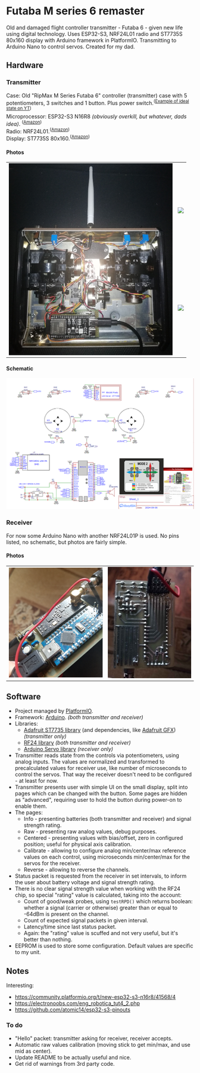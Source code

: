 
# Futaba M series 6 remaster

Old and damaged flight controller transmitter - Futaba 6 - given new life using digital technology. Uses ESP32-S3, NRF24L01 radio and ST7735S 80x160 display with Arduino framework in PlatformIO. Transmitting to Arduino Nano to control servos. Created for my dad.



<!----------------------------------------------------------------------------->

## Hardware

### Transmitter

Case: Old "RipMax M Series Futaba 6" controller (transmitter) case with 5 potentiometers, 3 switches and 1 button. Plus power switch.<sup>([Example of ideal state on YT](https://www.youtube.com/watch?v=x7WQ4WjylRU))</sup><br/>
Microprocessor: ESP32-S3 N16R8 _(obviously overkill, but whatever, dads idea)_. <sup>([Amazon](https://www.amazon.com/-/es/ESP32-S3-ESP32-S3-DevKit-Bluetooth-Internet-Desarrollo/dp/B0CDWXWXCG))</sup><br/>
Radio: NRF24L01.<sup>([Amazon](https://www.amazon.com/Makerfire-Arduino-NRF24L01-Wireless-Transceiver/dp/B00O9O868G))</sup><br/>
Display: ST7735S 80x160.<sup>([Amazon](https://www.amazon.com/ST7735S-Serial-Display-Controller-Controller/dp/B0C6D5XK2B))</sup><br/>

#### Photos

<table>
	<tbody>
		<tr>
			<td colspan=2 rowspan=2><img src="./docs/IMG_20240913_172718.jpg" width="440" /></td>
			<td><img src="./docs/IMG_20240825_130150.jpg" width="320" /></td>
		</tr>
		<tr>
			<td><img src="./docs/IMG_20240825_130212.jpg" width="320" /></td>
		</tr>
	</tbody>
</table>

<!-- TODO: nice table with pins -->

#### Schematic

![](docs/schematic.png)



### Receiver

For now some Arduino Nano with another NRF24L01P is used. No pins listed, no schematic, but photos are fairly simple.

<!-- TODO: nice table with pins, schematic... -->

#### Photos

<table>
	<tbody>
		<tr>
			<td colspan=2 rowspan=2><img src="./docs/IMG_20240914_121051.jpg" width="360" /></td>
			<td rowspan=2><img src="./docs/IMG_20241002_135654.jpg" width="320" /></td>
		</tr>
	</tbody>
</table>



<!----------------------------------------------------------------------------->

## Software

+ Project managed by [PlatformIO](https://platformio.org).
+ Framework: [Arduino](https://docs.platformio.org/en/latest/frameworks/arduino.html). _(both transmitter and receiver)_
+ Libraries:
	+ [Adafruit ST7735 library](https://github.com/adafruit/Adafruit-ST7735-Library) (and dependencies, like [Adafruit GFX](https://github.com/adafruit/Adafruit-GFX-Library)) _(transmitter only)_
	+ [RF24 library](https://github.com/nRF24/RF24) _(both transmitter and receiver)_
	+ [Arduino Servo library](https://www.arduino.cc/reference/en/libraries/servo/) _(receiver only)_
+ Transmitter reads state from the controls via potentiometers, using analog inputs. The values are normalized and transformed to precalculated values for receiver use, like number of microseconds to control the servos. That way the receiver doesn't need to be configured - at least for now.
+ Transmitter presents user with simple UI on the small display, split into pages which can be changed with the button. Some pages are hidden as "advanced", requiring user to hold the button during power-on to enable them.
+ The pages:
	+ Info - presenting batteries (both transmitter and receiver) and signal strength rating.
	+ Raw - presenting raw analog values, debug purposes.
	+ Centered - presenting values with bias/offset, zero in configured position; useful for physical axis calibration.
	+ Calibrate - allowing to configure analog min/center/max reference values on each control, using microseconds min/center/max for the servos for the receiver.
	+ Reverse - allowing to reverse the channels.
+ Status packet is requested from the receiver in set intervals, to inform the user about battery voltage and signal strength rating.
+ There is no clear signal strength value when working with the RF24 chip, so special "rating" value is calculated, taking into the account:
	+ Count of good/weak probes, using `testRPD()` which returns boolean: whether a signal (carrier or otherwise) greater than or equal to -64dBm is present on the channel.
	+ Count of expected signal packets in given interval.
	+ Latency/time since last status packet.
	+ Again: the "rating" value is scuffed and not very useful, but it's better than nothing.
+ EEPROM is used to store some configuration. Default values are specific to my unit.



<!----------------------------------------------------------------------------->

## Notes

Interesting:
+ https://community.platformio.org/t/new-esp32-s3-n16r8/41568/4
+ https://electronoobs.com/eng_robotica_tut4_2.php
+ https://github.com/atomic14/esp32-s3-pinouts

### To do

+ "Hello" packet: transmitter asking for receiver, receiver accepts.
+ Automatic raw values calibration (moving stick to get min/max, and use mid as center).
+ Update README to be actually useful and nice.
+ Get rid of warnings from 3rd party code.
